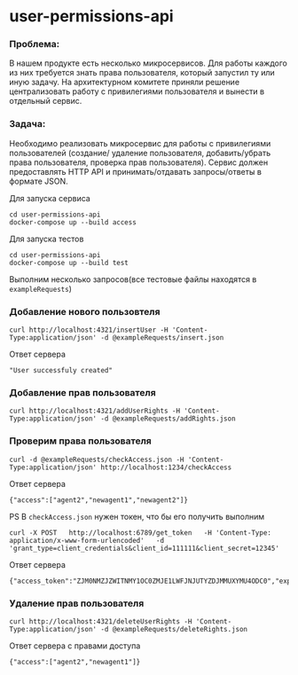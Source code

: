 # user-permissions-api


### Проблема:
В нашем продукте есть несколько микросервисов. Для работы каждого из них требуется знать права пользователя, который запустил ту или иную задачу. На архитектурном комитете приняли решение централизовать работу с привилегиями пользователя и вынести в отдельный сервис.

### Задача:
Необходимо реализовать микросервис для работы с привилегиями пользователей (создание/ удаление пользователя, добавить/убрать права пользователя, проверка прав пользователя). Сервис должен предоставлять HTTP API и принимать/отдавать запросы/ответы в формате JSON.

Для запуска сервиса 

```
cd user-permissions-api
docker-compose up --build access
```

Для запуска тестов

```
cd user-permissions-api
docker-compose up --build test
```

Выполним несколько запросов(все тестовые файлы находятся в `exampleRequests`)

### Добавление нового пользовтеля

```
curl http://localhost:4321/insertUser -H 'Content-Type:application/json' -d @exampleRequests/insert.json
```
Ответ сервера

```
"User successfuly created"
```

### Добавление прав пользователя

```
curl http://localhost:4321/addUserRights -H 'Content-Type:application/json' -d @exampleRequests/addRights.json
```

### Проверим права пользователя

```
curl -d @exampleRequests/checkAccess.json -H 'Content-Type:application/json' http://localhost:1234/checkAccess
```

Ответ сервера

```
{"access":["agent2","newagent1","newagent2"]}
```
PS В `checkAccess.json` нужен токен, что бы его получить выполним 

```
curl -X POST   http://localhost:6789/get_token   -H 'Content-Type: application/x-www-form-urlencoded'   -d 'grant_type=client_credentials&client_id=111111&client_secret=12345'

```

Ответ сервера

```
{"access_token":"ZJM0NMZJZWITNMY1OC0ZMJE1LWFJNJUTYZDJMMUXYMU4ODC0","expires_in":7200,"token_type":"Bearer"}
```
### Удаление прав пользователя

```
curl http://localhost:4321/deleteUserRights -H 'Content-Type:application/json' -d @exampleRequests/deleteRights.json
```

Ответ сервера с правами доступа

```
{"access":["agent2","newagent1"]}
```

